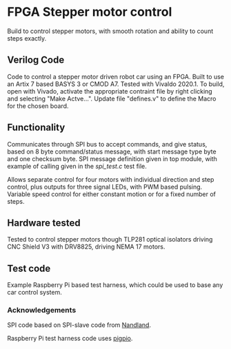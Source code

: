 # FPGA Stepper motor control

Build to control stepper motors, with smooth rotation and ability to count steps exactly.

## Verilog Code
Code to control a stepper motor driven robot car using an FPGA. Built to use an Artix 7 based BASYS 3 or CMOD A7. 
Tested with Vivaldo 2020.1. To build, open with Vivado, activate the appropriate contraint file by right clicking and selecting "Make Actve...". Update file "defines.v" to define the Macro for the chosen board.

## Functionality
Communicates through SPI bus to accept commands, and give status, based on 8 byte command/status message, with start message type byte and one checksum byte. SPI message definition given in top module, with example of calling given in the *spi_test.c* test file.

Allows separate control for four motors with individual direction and step control, plus outputs for three signal LEDs, with PWM based pulsing. Variable speed control for either constant motion or for a fixed number of steps. 

## Hardware tested
Tested to control stepper motors though TLP281 optical isolators driving CNC Shield V3 with DRV8825, driving NEMA 17 motors.

## Test code
Example Raspberry Pi based test harness, which could be used to base any car control system.

### Acknowledgements
SPI code based on SPI-slave code from [Nandland](https://github.com/nandland/spi-slave).

Raspberry Pi test harness code uses [pigpio](http://abyz.me.uk/rpi/pigpio/).
